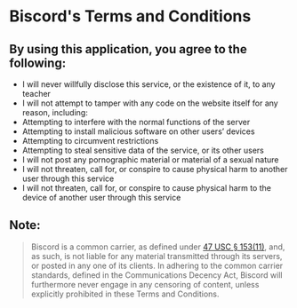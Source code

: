Biscord's Terms and Conditions
==============================

## By using this application, you agree to the following:
  * I will never willfully disclose this service, or the existence of it, to any teacher
  * I will not attempt to tamper with any code on the website itself for any reason, including:
  * Attempting to interfere with the normal functions of the server
  * Attempting to install malicious software on other users’ devices
  * Attempting to circumvent restrictions
  * Attempting to steal sensitive data of the service, or its other users
  * I will not post any pornographic material or material of a sexual nature
  * I will not threaten, call for, or conspire to cause physical harm to another user through this service
  * I will not threaten, call for, or conspire to cause physical harm to the device of another user through this service

## Note:
> Biscord is a common carrier, as defined under <a href = "https://www.law.cornell.edu/uscode/text/47/153#11" target = "__blank">47 USC § 153(11)</a>, and, as such, is not liable for any material transmitted through its servers, or posted in any one of its clients. In adhering to the common carrier standards, defined in the Communications Decency Act, Biscord will furthermore never engage in any censoring of content, unless explicitly prohibited in these Terms and Conditions.
